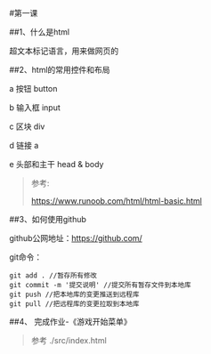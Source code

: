 #第一课

##1、什么是html

超文本标记语言，用来做网页的

##2、html的常用控件和布局

a 按钮 button

b 输入框 input

c 区块 div

d 链接 a

e 头部和主干 head & body



>参考:
>
>https://www.runoob.com/html/html-basic.html

##3、如何使用github

github公网地址：https://github.com/

git命令：

```
git add . //暂存所有修改 
git commit -m '提交说明' //提交所有暂存文件到本地库
git push //把本地库的变更推送到远程库
git pull //把远程库的变更拉取到本地库

```

##4、 完成作业-《游戏开始菜单》

>参考 ./src/index.html

